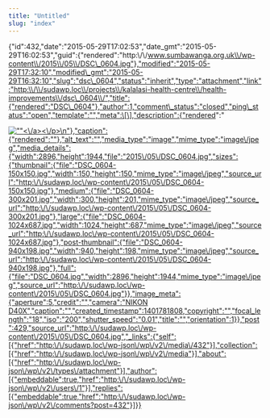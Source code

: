 ```yaml
---
title: "Untitled"
slug: "index"
---
```


{"id":432,"date":"2015-05-29T17:02:53","date\_gmt":"2015-05-29T16:02:53","guid":{"rendered":"http:\\/\\/www.sumbawanga.org.uk\\/wp-content\\/2015\\/05\\/DSC\_0604.jpg"},"modified":"2015-05-29T17:32:10","modified\_gmt":"2015-05-29T16:32:10","slug":"dsc\_0604","status":"inherit","type":"attachment","link":"http:\\/\\/sudawp.loc\\/projects\\/kalalasi-health-centre\\/health-improvements\\/dsc\_0604\\/","title":{"rendered":"DSC\_0604"},"author":1,"comment\_status":"closed","ping\_status":"open","template":"","meta":\[\],"description":{"rendered":"

[![\"\"](\"http:\/\/sudawp.loc\/wp-content\/2015\/05\/DSC_0604-300x201.jpg\")<\\/a><\\/p>\\n"},"caption":{"rendered":""},"alt\_text":"","media\_type":"image","mime\_type":"image\\/jpeg","media\_details":{"width":2896,"height":1944,"file":"2015\\/05\\/DSC\_0604.jpg","sizes":{"thumbnail":{"file":"DSC\_0604-150x150.jpg","width":150,"height":150,"mime\_type":"image\\/jpeg","source\_url":"http:\\/\\/sudawp.loc\\/wp-content\\/2015\\/05\\/DSC\_0604-150x150.jpg"},"medium":{"file":"DSC\_0604-300x201.jpg","width":300,"height":201,"mime\_type":"image\\/jpeg","source\_url":"http:\\/\\/sudawp.loc\\/wp-content\\/2015\\/05\\/DSC\_0604-300x201.jpg"},"large":{"file":"DSC\_0604-1024x687.jpg","width":1024,"height":687,"mime\_type":"image\\/jpeg","source\_url":"http:\\/\\/sudawp.loc\\/wp-content\\/2015\\/05\\/DSC\_0604-1024x687.jpg"},"post-thumbnail":{"file":"DSC\_0604-940x198.jpg","width":940,"height":198,"mime\_type":"image\\/jpeg","source\_url":"http:\\/\\/sudawp.loc\\/wp-content\\/2015\\/05\\/DSC\_0604-940x198.jpg"},"full":{"file":"DSC\_0604.jpg","width":2896,"height":1944,"mime\_type":"image\\/jpeg","source\_url":"http:\\/\\/sudawp.loc\\/wp-content\\/2015\\/05\\/DSC\_0604.jpg"}},"image\_meta":{"aperture":5,"credit":"","camera":"NIKON D40X","caption":"","created\_timestamp":1401781808,"copyright":"","focal\_length":"18","iso":"200","shutter\_speed":"0.01","title":"","orientation":1}},"post":429,"source\_url":"http:\\/\\/sudawp.loc\\/wp-content\\/2015\\/05\\/DSC\_0604.jpg","\_links":{"self":\[{"href":"http:\\/\\/sudawp.loc\\/wp-json\\/wp\\/v2\\/media\\/432"}\],"collection":\[{"href":"http:\\/\\/sudawp.loc\\/wp-json\\/wp\\/v2\\/media"}\],"about":\[{"href":"http:\\/\\/sudawp.loc\\/wp-json\\/wp\\/v2\\/types\\/attachment"}\],"author":\[{"embeddable":true,"href":"http:\\/\\/sudawp.loc\\/wp-json\\/wp\\/v2\\/users\\/1"}\],"replies":\[{"embeddable":true,"href":"http:\\/\\/sudawp.loc\\/wp-json\\/wp\\/v2\\/comments?post=432"}\]}}](http:\/\/sudawp.loc\/wp-content\/2015\/05\/DSC_0604.jpg)